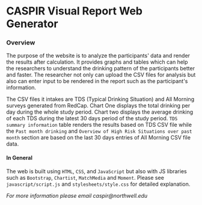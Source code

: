 # CASPIR Visual Report Web Generator 
### Overview 
The purpose of the website is to analyze the participants' data and render the results after calculation. It provides graphs and tables which can help the researchers to understand the drinking pattern of the participants better and faster. The researcher not only can upload the CSV files for analysis but also can enter input to be rendered in the report such as the participant's information. 

The CSV files it intakes are TDS (Typical Drinking Situation) and All Morning surveys generated from RedCap. Chart One displays the total drinking per day during the whole study period. Chart two displays the average drinking of each TDS during the latest 30 days period of the study period. `TDS summary information` table renders the results based on TDS CSV file while the `Past month drinking` and `Overview of High Risk Situations over past month` section are based on the last 30 days entries of All Morning CSV file data. 

#### In General 
The web is built using `HTML`, `CSS`, and `JavaScript` but also with JS libraries such as `Bootstrap`, `Chartist`, `MatchMedia` and `Moment`. Please see `javascript/script.js` and `stylesheets/style.css` for detailed explanation. 
 

_For more information please email caspir@northwell.edu_


